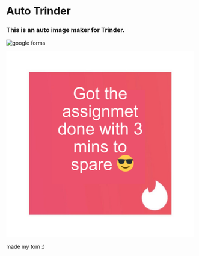 # Auto Trinder
### This is an auto image maker for Trinder.
![google forms](https://docs.google.com/forms/u/0/d/e/1FAIpQLSfL2bMcQqWJvv8LCbOHlUiHMjJ2ZscM70V8uR748ZR1hKd8Ew/formResponse)

<img src="example.png" alt="example" width="500" />

made my tom :)
